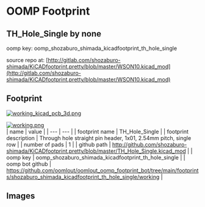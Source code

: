 # OOMP Footprint  
## TH_Hole_Single  by none  
  
oomp key: oomp_shozaburo_shimada_kicadfootprint_th_hole_single  
  
source repo at: [http://gitlab.com/shozaburo-shimada/KiCADfootprint.pretty/blob/master/WSON10.kicad_mod](http://gitlab.com/shozaburo-shimada/KiCADfootprint.pretty/blob/master/WSON10.kicad_mod)  
## Footprint  
  
[![working_kicad_pcb_3d.png](working_kicad_pcb_3d_600.png)](working_kicad_pcb_3d.png)  
  
[![working.png](working_600.png)](working.png)  
| name | value | 
| --- | --- | 
| footprint name | TH_Hole_Single | 
| footprint description | Through hole straight pin header, 1x01, 2.54mm pitch, single row | 
| number of pads | 1 | 
| github path | http://github.com/shozaburo-shimada/KiCADfootprint.pretty/blob/master/TH_Hole_Single.kicad_mod | 
| oomp key | oomp_shozaburo_shimada_kicadfootprint_th_hole_single | 
| oomp bot github | https://github.com/oomlout/oomlout_oomp_footprint_bot/tree/main/footprints/shozaburo_shimada_kicadfootprint_th_hole_single/working | 
## Images  
